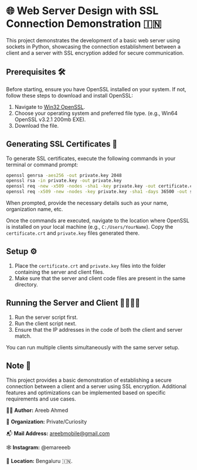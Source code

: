 # 🌐 Web Server Design with SSL Connection Demonstration 🇮🇳

This project demonstrates the development of a basic web server using sockets in Python, showcasing the connection establishment between a client and a server with SSL encryption added for secure communication.

## Prerequisites 🛠️

Before starting, ensure you have OpenSSL installed on your system. If not, follow these steps to download and install OpenSSL:

1. Navigate to [Win32 OpenSSL](https://slproweb.com/products/Win32OpenSSL.html).
2. Choose your operating system and preferred file type. (e.g., Win64 OpenSSL v3.2.1 200mb EXE).
3. Download the file.

## Generating SSL Certificates 📜

To generate SSL certificates, execute the following commands in your terminal or command prompt:

```bash
openssl genrsa -aes256 -out private.key 2048
openssl rsa -in private.key -out private.key
openssl req -new -x509 -nodes -sha1 -key private.key -out certificate.crt -days 36500
openssl req -x509 -new -nodes -key private.key -sha1 -days 36500 -out ssl.pem
```

When prompted, provide the necessary details such as your name, organization name, etc.

Once the commands are executed, navigate to the location where OpenSSL is installed on your local machine (e.g., `C:/Users/YourName`). Copy the `certificate.crt` and `private.key` files generated there.

## Setup ⚙️

1. Place the `certificate.crt` and `private.key` files into the folder containing the server and client files.
2. Make sure that the server and client code files are present in the same directory.

## Running the Server and Client 🏃‍♂️🏃‍♀️

1. Run the server script first.
2. Run the client script next.
3. Ensure that the IP addresses in the code of both the client and server match.

You can run multiple clients simultaneously with the same server setup.

## Note 📝

This project provides a basic demonstration of establishing a secure connection between a client and a server using SSL encryption. Additional features and optimizations can be implemented based on specific requirements and use cases.

👨‍💻 **Author:** Areeb Ahmed 

🏢 **Organization:** Private/Curiosity

📬 **Mail Address:** areebmobile@gmail.com

🕸️ **Instagram:** @emareeeb 

📍 **Location:** Bengaluru 🇮🇳.
